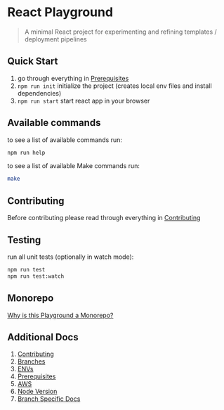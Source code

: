 React Playground
===

> A minimal React project for experimenting and refining templates / deployment pipelines


Quick Start
---

 1. go through everything in [Prerequisites](docs/common/prerequisites.md)
 2. ``npm run init`` initialize the project (creates local env files and install dependencies)
 3. ``npm run start`` start react app in your browser


Available commands
--- 

to see a list of available commands run:
```bash
npm run help
```

to see a list of available Make commands run:
```bash
make
```


Contributing
---

Before contributing please read through everything in [Contributing](docs/common/contributing.md)


Testing
---

run all unit tests (optionally in watch mode):
```bash
npm run test
npm run test:watch
```

Monorepo
---

[Why is this Playground a Monorepo?](docs/common/monorepo-why.md)


Additional Docs
---

 1. [Contributing](docs/common/contributing.md)
 2. [Branches](docs/common/branches.md)
 3. [ENVs](docs/common/envs.md)
 4. [Prerequisites](docs/common/prerequisites.md)
 5. [AWS](docs/common/aws.md)
 6. [Node Version](docs/common/node-version.md)
 7. [Branch Specific Docs](docs/common/branches-docs.md)

